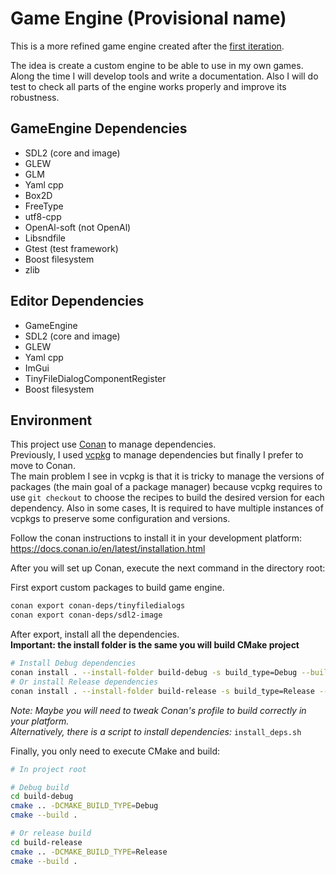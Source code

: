 # Game Engine (Provisional name)
This is a more refined game engine created after the [first iteration](https://github.com/Croer01/tic-tac-toe).

The idea is create a custom engine to be able to use in my own games.  
Along the time I will develop tools and write a documentation.
Also I will do test to check all parts of the engine works properly and improve its robustness.

## GameEngine Dependencies
 - SDL2 (core and image)
 - GLEW
 - GLM
 - Yaml cpp
 - Box2D
 - FreeType
 - utf8-cpp 
 - OpenAl-soft (not OpenAl)
 - Libsndfile
 - Gtest (test framework)
 - Boost filesystem
 - zlib
 
## Editor Dependencies
 - GameEngine
 - SDL2 (core and image)
 - GLEW
 - Yaml cpp
 - ImGui
 - TinyFileDialogComponentRegister
 - Boost filesystem
 
## Environment
This project use [Conan](https://conan.io) to manage dependencies.  
Previously, I used [vcpkg](https://github.com/Microsoft/vcpkg) to manage dependencies but finally I prefer to move to Conan.  
The main problem I see in vcpkg is that it is tricky to manage the versions of packages (the main goal of a package manager)
because vcpkg requires to use ```git checkout``` to choose the recipes to build the desired version for each dependency.
Also in some cases, It is required to have multiple instances of vcpkgs to preserve some configuration and versions.

Follow the conan instructions to install it in your development platform: https://docs.conan.io/en/latest/installation.html

After you will set up Conan, execute the next command in the directory root:

First export custom packages to build game engine.
~~~ bash
conan export conan-deps/tinyfiledialogs
conan export conan-deps/sdl2-image
~~~

After export, install all the dependencies.  
__Important: the install folder is the same you will build CMake project__
~~~ bash
# Install Debug dependencies
conan install . --install-folder build-debug -s build_type=Debug --build=missing -pr [your conan profile]
# Or install Release dependencies
conan install . --install-folder build-release -s build_type=Release --build=missing -pr [your conan profile]
~~~

_Note: Maybe you will need to tweak Conan's profile to build correctly in your platform.  
Alternatively, there is a script to install dependencies:_ ```install_deps.sh```

Finally, you only need to execute CMake and build:

~~~ bash
# In project root

# Debug build
cd build-debug
cmake .. -DCMAKE_BUILD_TYPE=Debug
cmake --build .

# Or release build
cd build-release
cmake .. -DCMAKE_BUILD_TYPE=Release
cmake --build .
~~~
